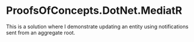 # ProofsOfConcepts.DotNet.MediatR
This is a solution where I demonstrate updating an entity using notifications sent from an aggregate root.
